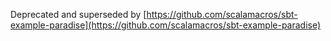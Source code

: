 Deprecated and superseded by [https://github.com/scalamacros/sbt-example-paradise](https://github.com/scalamacros/sbt-example-paradise)
